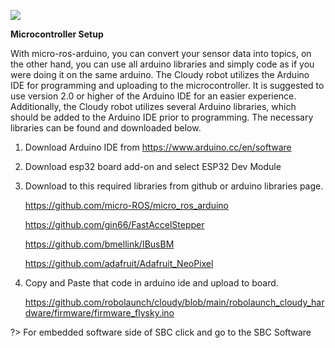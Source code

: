 ![](https://micro.ros.org/img/micro-ROS_big_logo.png)

**Microcontroller Setup**

With micro-ros-arduino, you can convert your sensor data into topics, on the other hand, you can use all arduino libraries and simply code as if you were doing it on the same arduino.
The Cloudy robot utilizes the Arduino IDE for programming and uploading to the microcontroller. It is suggested to use version 2.0 or higher of the Arduino IDE for an easier experience. Additionally, the Cloudy robot utilizes several Arduino libraries, which should be added to the Arduino IDE prior to programming. The necessary libraries can be found and downloaded below. 

1. Download Arduino IDE from https://www.arduino.cc/en/software

2. Download esp32 board add-on and select ESP32 Dev Module

3. Download to this required libraries from github or arduino libraries page.

    https://github.com/micro-ROS/micro_ros_arduino

    https://github.com/gin66/FastAccelStepper

    https://github.com/bmellink/IBusBM

    https://github.com/adafruit/Adafruit_NeoPixel

4. Copy and Paste that code in arduino ide and upload to board.

    https://github.com/robolaunch/cloudy/blob/main/robolaunch_cloudy_hardware/firmware/firmware_flysky.ino


?> For embedded software side of SBC click and go to the <a>SBC Software</a>